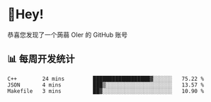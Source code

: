 # 👋Hey!
恭喜您发现了一个蒟蒻 OIer 的 GitHub 账号

## 📊 每周开发统计
<!--START_SECTION:waka-->
```text
C++        24 mins         ██████████████████▓░░░░░░   75.22 % 
JSON       4 mins          ███▒░░░░░░░░░░░░░░░░░░░░░   13.57 % 
Makefile   3 mins          ██▓░░░░░░░░░░░░░░░░░░░░░░   10.90 % 
```
<!--END_SECTION:waka-->
